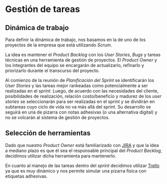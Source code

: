 # Gestión de tareas

## Dinámica de trabajo

Para definir la dinámica de trabajo, nos basamos en la de uno de los proyectos de la empresa que está utilizando _Scrum_. 

La idea es mantener el _Product Backlog_ con los _User Stories_, _Bugs_ y tareas técnicas en una herramienta de gestión de proyectos. El _Product Owner_ y los integrantes del equipo se encargarán de actualizarlo, refinarlo y priorizarlo durante el transcurso del proyecto.

Al comienzo de la reunión de _Planificación del Sprint_ se identificarán los _User Stories_ y las tareas mejor rankeadas como potencialmente a ser realizadas en el _sprint_. Luego, de  acuerdo con las necesidades del cliente, posibilidades de realización, relación costo/beneficio y madurez de los _user stories_ se seleccionarán para ser realizadas en el sprint y se dividirán en subtareas cuyo ciclo de vida no va más allá del sprint. Su desarrollo se seguirá en una de pizarra con notas adhesivas (o una alternativa digital) y no se volcarán al sistema de gestión de proyectos.

## Selección de herramientas

Dado que nuestro _Product Owner_ está familiarizado con [JIRA] y que la idea a mediano plazo es que él sea el responsable principal del _Product Backlog_, decidimos utilizar dicha herramienta para mantenerlo.

En cuanto al manejo de las tareas dentro del _sprint_ decidimos  utilizar [Trello] ya que es muy dinámico y nos permite simular una pizarra física con etiquetas adhesivas.

[Trello]: http://trello.com/
[JIRA]: http://www.atlassian.com/es/software/jira/overview